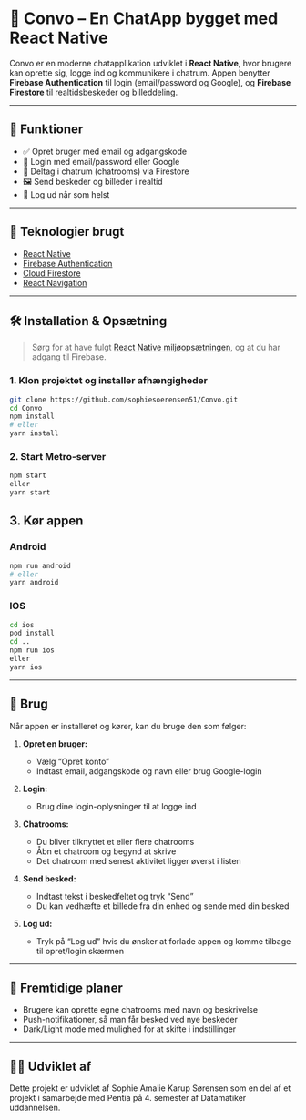 # 💬 Convo – En ChatApp bygget med React Native

Convo er en moderne chatapplikation udviklet i **React Native**, hvor brugere kan oprette sig, logge ind og kommunikere i chatrum. Appen benytter **Firebase Authentication** til login (email/password og Google), og **Firebase Firestore** til realtidsbeskeder og billeddeling.

---

## 🚀 Funktioner

- ✅ Opret bruger med email og adgangskode
- 🔐 Login med email/password eller Google
- 💬 Deltag i chatrum (chatrooms) via Firestore
- 🖼 Send beskeder og billeder i realtid
- 🚪 Log ud når som helst

---

## 🧱 Teknologier brugt

- [React Native](https://reactnative.dev/)
- [Firebase Authentication](https://firebase.google.com/products/auth)
- [Cloud Firestore](https://firebase.google.com/products/firestore)
- [React Navigation](https://reactnavigation.org/) 

---

## 🛠️ Installation & Opsætning

> Sørg for at have fulgt [React Native miljøopsætningen](https://reactnative.dev/docs/environment-setup), og at du har adgang til Firebase.

### 1. Klon projektet og installer afhængigheder

```sh
git clone https://github.com/sophiesoerensen51/Convo.git
cd Convo
npm install
# eller
yarn install
```

### 2. Start Metro-server

```sh
npm start
eller
yarn start
```

## 3. Kør appen

### Android
```sh
npm run android
# eller
yarn android
```

### IOS
```sh
cd ios
pod install
cd ..
npm run ios
eller
yarn ios
```
---

## 📱 Brug

Når appen er installeret og kører, kan du bruge den som følger:

1. **Opret en bruger:**
   - Vælg “Opret konto”
   - Indtast email, adgangskode og navn eller brug Google-login

2. **Login:**
   - Brug dine login-oplysninger til at logge ind

3. **Chatrooms:**
   - Du bliver tilknyttet et eller flere chatrooms
   - Åbn et chatroom og begynd at skrive
   - Det chatroom med senest aktivitet ligger øverst i listen

4. **Send besked:**
   - Indtast tekst i beskedfeltet og tryk “Send”
   - Du kan vedhæfte et billede fra din enhed og sende med din besked

5. **Log ud:**
   - Tryk på “Log ud” hvis du ønsker at forlade appen og komme tilbage til opret/login skærmen
  
---

## 🔮 Fremtidige planer

- Brugere kan oprette egne chatrooms med navn og beskrivelse
- Push-notifikationer, så man får besked ved nye beskeder
- Dark/Light mode med mulighed for at skifte i indstillinger

---
## 🙋‍♀️ Udviklet af

Dette projekt er udviklet af Sophie Amalie Karup Sørensen som en del af et projekt i samarbejde med Pentia på 4. semester af Datamatiker uddannelsen. 

